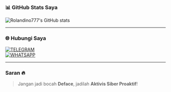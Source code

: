 ### 📊 GitHub Stats Saya
![Rolandino777's GitHub stats](https://github-readme-stats.vercel.app/api?username=Rolandino777&show_icons=true&theme=radical)

---

### 🌐 Hubungi Saya
[![TELEGRAM](https://img.shields.io/badge/Telegram-Crack_Group-blue)](https://t.me/Rolandino23)  
[![WHATSAPP](https://img.shields.io/badge/Whatsapp-Chat_Rolandino-green)](https://wa.me/6281243587205)  

---

### Saran 🔥

> Jangan jadi bocah **Deface**, jadilah **Aktivis Siber Proaktif**!
